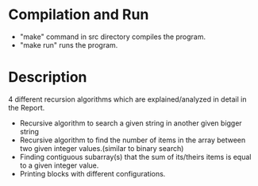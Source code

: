 # Compilation and Run  

- "make" command in src directory compiles the program.
- "make run" runs the program.  

# Description  

4 different recursion algorithms which are explained/analyzed in detail in the Report.  

- Recursive algorithm to search a given string in another given bigger string
- Recursive algorithm to find the number of items in the array between two given integer values.(similar to binary search)
- Finding contiguous subarray(s) that the sum of its/theirs items is equal to a given integer value.
- Printing blocks with different configurations.